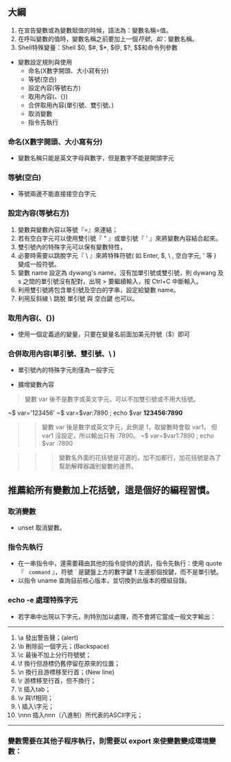 ## 大綱
1. 在宣告變數或為變數賦值的時候，語法為：變數名稱=值。
2. 在呼叫變數的值時，變數名稱之前要加上一個$符號，如：$變數名稱。
3. Shell特殊變量：Shell $0, $#, $*, $@, $?, $$和命令列參數


* 變數設定規則與使用
    * 命名(X數字開頭、大小寫有分)
    * 等號(空白)
    * 設定內容(等號右方)
    * 取用內容($、${})
    * 合併取用內容(單引號、雙引號、\)
    * 取消變數
    * 指令先執行

### 命名(X數字開頭、大小寫有分)

* 變數名稱只能是英文字母與數字，但是數字不能是開頭字元

### 等號(空白)

* 等號兩邊不能直接接空白字元

### 設定內容(等號右方)

1. 變數與變數內容以等號『=』來連結；
2. 若有空白字元可以使用雙引號『 " 』或單引號『 ' 』來將變數內容結合起來。
3. 雙引號內的特殊字元可以保有變數特性，
4. 必要時需要以跳脫字元『 \ 』來將特殊符號( 如 Enter, $, \ , 空白字元, ' 等 ) 變成一般符號。
5. 變數 name 設定為 dywang's name，沒有加單引號或雙引號，則 dywang 及 s 之間的單引號沒有配對，出現 > 要繼續輸入，按 Ctrl+C 中斷輸入。
6. 利用雙引號將包含單引號及空白的字串，設定給變數 name。
7. 利用反斜線 \ 跳脫 單引號 與 空白鍵 也可以。

### 取用內容($、${})

* 使用一個定義過的變量，只要在變量名前面加美元符號（$）即可

### 合併取用內容(單引號、雙引號、\ )

* 單引號內的特殊字元則僅為一般字元

* 擴增變數內容
> 變數 var 後不是數字或英文字元，可以不加雙引號或不用大括號。

~$ var='123456'
~$ var=$var:7890 ; echo $var
**123456:7890**

>> 變數 var 後是數字或英文字元，此例是 1，取變數時會取 var1，
但 var1 沒設定，所以輸出只有 :7890。
~$ var=$var1:7890 ; echo $var
:7890

>>> 變數名外面的花括號是可選的，加不加都行，加花括號是為了幫助解釋器識別變數的邊界。

## 推薦給所有變數加上花括號，這是個好的編程習慣。


### 取消變數
* unset 取消變數。

### 指令先執行
* 在一串指令中，還需要藉由其他的指令提供的資訊，指令先執行：使用 quote 『 ` command` 』，符號 ` 是鍵盤上方的數字鍵 1 左邊那個按鍵，而不是單引號。
* 以指令 uname 查詢目前核心版本，並切換到此版本的模組目錄。


### echo -e 處理特殊字元
* 若字串中出現以下字元，則特別加以處理，而不會將它當成一般文字輸出：
---
1.   \a 發出警告聲；(alert)
2.   \b 刪除前一個字元；(Backspace)
3.   \c 最後不加上分行符號號；
4.   \f 換行但游標仍舊停留在原來的位置；
5.   \n 換行且游標移至行首；(New line)
6.   \r 游標移至行首，但不換行；
7.   \t 插入tab；
8.   \v 與\f相同；
9.   \\ 插入\字元；
10. \nnn 插入nnn（八進制）所代表的ASCII字元；

---

### 變數需要在其他子程序執行，則需要以 export 來使變數變成環境變數：

